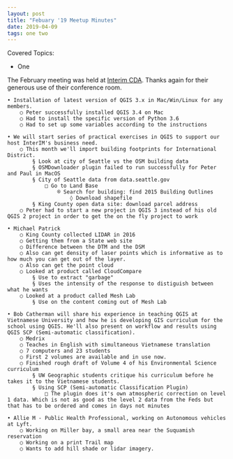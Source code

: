 ```yaml
---
layout: post
title: "Febuary '19 Meetup Minutes"
date: 2019-04-09
tags: one two
---
```


Covered Topics:
* One

The February meeting was held at [Interim CDA](http://interimicda.org/whatwedo/). Thanks again for their generous use of their conference room.

	• Installation of latest version of QGIS 3.x in Mac/Win/Linux for any members.
		○ Peter successfully installed QGIS 3.4 on Mac
		○ Had to install the specific version of Python 3.6
		○ Had to set up some variables according to the instructions
		
	• We will start series of practical exercises in QGIS to support our host InterIM's business need.
		○ This month we'll import building footprints for International District.
			§ Look at city of Seattle vs the OSM building data
			§ OSMDownloader plugin failed to run successfully for Peter and Paul in MacOS
			§ City of Seattle data from data.seattle.gov
				□ Go to Land Base
					® Search for building: find 2015 Building Outlines
						◊ Download shapefile
			§ King County open data site: download parcel address
		○ Peter had to start a new project in QGIS 3 instead of his old QGIS 2 project in order to get the on the fly project to work
		
	• Michael Patrick
		○ King County collected LIDAR in 2016
		○ Getting them from a State web site
		○ Difference between the DTM and the DSM
		○ Also can get density of laser points which is informative as to how much you can get out of the layer.
		○ Also can get the point cloud
		○ Looked at product called CloudCompare
			§ Use to extract "garbage"
			§ Uses the intensity of the response to distiguish between what he wants
		○ Looked at a product called Mesh Lab
			§ Use on the content coming out of Mesh Lab

	• Bob Catherman will share his experience in teaching QGIS at Vietnamese University and how he is developing GIS curriculum for the school using QGIS. He'll also present on workflow and results using QGIS SCP (Semi-automatic classification).
		○ Medrix
		○ Teaches in English with simultaneous Vietnamese translation
		○ 7 computers and 23 students
		○ First 2 volumes are available and in use now.
		○ Finished rough draft of Volume 4 of his Environmental Science curriculum
			§ UW Geographic students critique his curriculum before he takes it to the Vietnamese students.
			§ Using SCP (Semi-automatic Classification Plugin)
				□ The plugin does it's own atmospheric correction on level 1 data. Which is not as good as the level 2 data from the Feds but that has to be ordered and comes in days not minutes
	
	• Allie M - Public Health Professional, working on Autonomous vehicles at Lyft.
		○ Working on Miller bay, a small area near the Suquamish reservation
		○ Working on a print Trail map
		○ Wants to add hill shade or lidar imagery.
